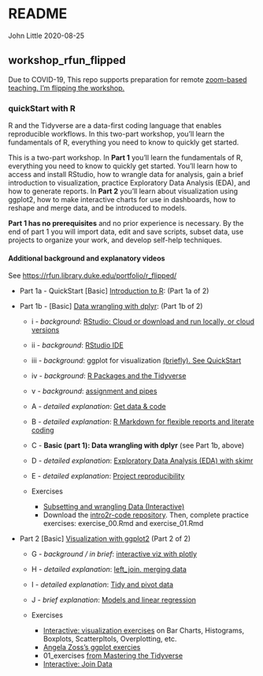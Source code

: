 README
================
John Little
2020-08-25

<!-- README.md is generated from README.Rmd. Please edit that file -->

## workshop\_rfun\_flipped

<!-- badges: start -->

<!-- badges: end -->

Due to COVID-19, This repo supports preparation for remote [zoom-based
teaching. I’m flipping the
workshop.](https://rfun.library.duke.edu/portfolio/r_flipped/)

### quickStart with R

R and the Tidyverse are a data-first coding language that enables
reproducible workflows. In this two-part workshop, you’ll learn the
fundamentals of R, everything you need to know to quickly get started.

This is a two-part workshop. In **Part 1** you’ll learn the fundamentals
of R, everything you need to know to quickly get started. You’ll learn
how to access and install RStudio, how to wrangle data for analysis,
gain a brief introduction to visualization, practice Exploratory Data
Analysis (EDA), and how to generate reports. In **Part 2** you’ll learn
about visualization using ggplot2, how to make interactive charts for
use in dashboards, how to reshape and merge data, and be introduced to
models.

**Part 1 has no prerequisites** and no prior experience is necessary. By
the end of part 1 you will import data, edit and save scripts, subset
data, use projects to organize your work, and develop self-help
techniques.

#### Additional background and explanatory videos

See <https://rfun.library.duke.edu/portfolio/r_flipped/>

  - Part 1a - QuickStart \[Basic\] [Introduction to
    R](https://warpwire.duke.edu/w/pfYDAA/): (Part 1a of 2)

  - Part 1b - \[Basic\] [Data wrangling with
    dplyr](https://warpwire.duke.edu/w/6_YDAA/): (Part 1b of 2)
    
      - i - *background*: [RStudio: Cloud or download and run locally,
        or cloud versions](https://warpwire.duke.edu/w/p_YDAA/)
    
      - ii - *background*: [RStudio
        IDE](https://warpwire.duke.edu/w/wfYDAA/)
    
      - iii - *background*: ggplot for visualization [(briefly). See
        QuickStart](https://warpwire.duke.edu/w/pfYDAA/?start=520&end=598)
    
      - iv - *background*: [R Packages and the
        Tidyverse](https://warpwire.duke.edu/w/z_YDAA/)
    
      - v - *background*: [assignment and
        pipes](https://warpwire.duke.edu/w/4fYDAA/)
    
      - A - *detailed explanation*: [Get data &
        code](https://warpwire.duke.edu/w/s_YDAA/)
    
      - B - *detailed explanation*: [R Markdown for flexible reports and
        literate coding](https://warpwire.duke.edu/w/S_cDAA/)
    
      - C - **Basic (part 1): Data wrangling with dplyr** (see Part 1b,
        above)
    
      - D - *detailed explanation*: [Exploratory Data Analysis (EDA)
        with skimr](https://warpwire.duke.edu/w/jfcDAA/)
    
      - E - *detailed explanation*: [Project
        reproducibility](https://warpwire.duke.edu/w/q_YDAA/)
    
      - Exercises
        
          - [Subsetting and wrangling Data
            (Interactive)](https://rstudio.cloud/learn/primers/2)
          - Download the [intro2r-code
            repository](https://github.com/libjohn/intro2r-code). Then,
            complete practice exercises: exercise\_00.Rmd and
            exercise\_01.Rmd

  - Part 2 \[Basic\] [Visualization with
    ggplot2](https://warpwire.duke.edu/w/6_YDAA/) (Part 2 of 2)
    
      - G - *background / in brief*: [interactive viz with
        plotly](https://warpwire.duke.edu/w/80YEAA/?start=1632&end=1677)
    
      - H - *detailed explanation*: [left\_join. merging
        data](https://warpwire.duke.edu/w/ffcDAA/)
    
      - I - *detailed explanation*: [Tidy and pivot
        data](https://warpwire.duke.edu/w/g_cDAA/)
    
      - J - *brief explanation*: [Models and linear
        regression](https://warpwire.duke.edu/w/pfYDAA/?start=1170&end=1377)
    
      - Exercises
        
          - [Interactive: visualization
            exercises](https://rstudio.cloud/learn/primers/3) on Bar
            Charts, Histograms, Boxplots, Scatterpltols, Overplotting,
            etc.
          - [Angela Zoss’s ggplot
            exercies](https://github.com/data-and-visualization/ggplot2-S20)
          - 01\_exercises [from Mastering the
            Tidyverse](https://github.com/libjohn/workshop_ggplot2)
          - [Interactive: Join
            Data](https://rstudio.cloud/learn/primers/4)
